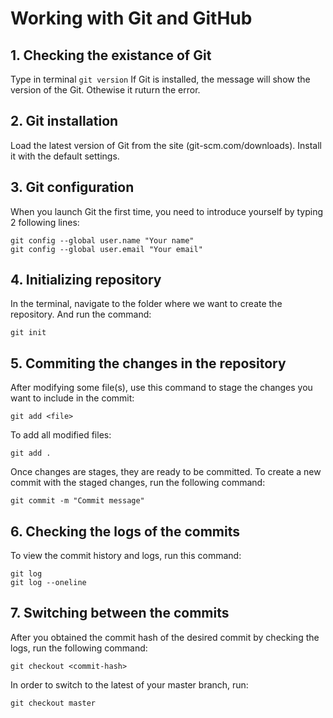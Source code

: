 # Working with Git and GitHub
## 1. Checking the existance of Git
Type in terminal `git version`
If Git is installed, the message will show the version of the Git. 
Othewise it ruturn the error.
## 2. Git installation
Load the latest version of Git from the site (git-scm.com/downloads).
Install it with the default settings.
## 3. Git configuration
When you launch Git the first time, you need to introduce yourself by typing 2 following lines:
```
git config --global user.name "Your name"
git config --global user.email "Your email"
```
## 4. Initializing repository
In the terminal, navigate to the folder where we want to create the repository.
And run the command:
```
git init
```
## 5. Commiting the changes in the repository
After modifying some file(s), use this command to stage the changes you want to include in the commit:
```
git add <file>
```
To add all modified files:
```
git add .
```
Once changes are stages, they are ready to be committed.
To create a new commit with the staged changes, run the following command:
```
git commit -m "Commit message"
```
## 6. Checking the logs of the commits
To view the commit history and logs, run this command:
```
git log
git log --oneline
```
## 7. Switching between the commits
After you obtained the commit hash of the desired commit by checking the logs, run the following command:
```
git checkout <commit-hash>
```
In order to switch to the latest of your master branch, run:
```
git checkout master
```